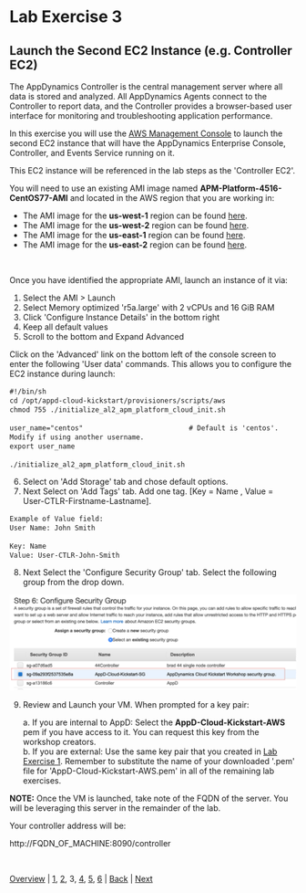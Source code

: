 # Lab Exercise 3
## Launch the Second EC2 Instance (e.g. Controller EC2)

The AppDynamics Controller is the central management server where all data is stored and analyzed. All AppDynamics Agents connect to the Controller to report data, and the Controller provides a browser-based user interface for monitoring and troubleshooting application performance.

In this exercise you will use the [AWS Management Console](https://aws.amazon.com/console/) to launch the second EC2 instance that will have the AppDynamics Enterprise Console, Controller, and Events Service running on it.

This EC2 instance will be referenced in the lab steps as the 'Controller EC2'.

You will need to use an existing AMI image named **APM-Platform-4516-CentOS77-AMI** and located in the AWS region that you are working in:

- The AMI image for the **us-west-1** region can be found [here](https://us-west-1.console.aws.amazon.com/ec2/v2/home?region=us-west-1#Images:sort=tag:Name).
- The AMI image for the **us-west-2** region can be found [here](https://us-west-2.console.aws.amazon.com/ec2/v2/home?region=us-west-2#Images:sort=tag:Name).
- The AMI image for the **us-east-1** region can be found [here](https://us-east-1.console.aws.amazon.com/ec2/v2/home?region=us-east-1#Images:sort=tag:Name).
- The AMI image for the **us-east-2** region can be found [here](https://us-east-2.console.aws.amazon.com/ec2/v2/home?region=us-east-2#Images:sort=tag:Name).

<br>

Once you have identified the appropriate AMI, launch an instance of it via:

  1. Select the AMI > Launch
  2. Select Memory optimized 'r5a.large' with 2 vCPUs and 16 GiB RAM
  3. Click 'Configure Instance Details' in the bottom right
  4. Keep all default values
  5. Scroll to the bottom and Expand Advanced

Click on the 'Advanced' link on the bottom left of the console screen to enter the following 'User data' commands.
This allows you to configure the EC2 instance during launch:

```
#!/bin/sh
cd /opt/appd-cloud-kickstart/provisioners/scripts/aws
chmod 755 ./initialize_al2_apm_platform_cloud_init.sh

user_name="centos"                          # Default is 'centos'. Modify if using another username.
export user_name

./initialize_al2_apm_platform_cloud_init.sh
```

  6. Select on 'Add Storage' tab and chose default options.
  7. Next Select on 'Add Tags' tab. Add one tag. [Key = Name , Value = User-CTLR-Firstname-Lastname].

    Example of Value field:
    User Name: John Smith
    
    Key: Name
    Value: User-CTLR-John-Smith

  8. Next Select the 'Configure Security Group' tab. Select the following group from the drop down.

![Security Group](./images/security-group-01.png)

  9. Review and Launch your VM. When prompted for a key pair:  

     a. If you are internal to AppD: Select the **AppD-Cloud-Kickstart-AWS** pem if you have access to it. You can request this key from the workshop creators.  
     b. If you are external: Use the same key pair that you created in [Lab Exercise 1](lab-exercise-01.md). Remember to substitute the name of your downloaded '.pem' file for 'AppD-Cloud-Kickstart-AWS.pem' in all of the remaining lab exercises.

**NOTE:** Once the VM is launched, take note of the FQDN of the server. You will be leveraging this server in the remainder of the lab.

Your controller address will be:

http://FQDN_OF_MACHINE:8090/controller

<br>

[Overview](aws-eks-monitoring.md) | [1](lab-exercise-01.md), [2](lab-exercise-02.md), 3, [4](lab-exercise-04.md), [5](lab-exercise-05.md), [6](lab-exercise-06.md) | [Back](lab-exercise-02.md) | [Next](lab-exercise-04.md)
